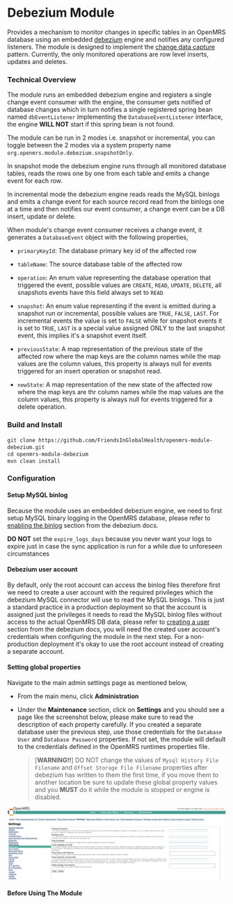 # Debezium Module
Provides a mechanism to monitor changes in specific tables in an OpenMRS database using an embedded [debezium](https://debezium.io/) engine 
and notifies any configured listeners. The module is designed to implement the [change data capture](https://en.wikipedia.org/wiki/Change_data_capture) pattern. 
Currently, the only monitored operations are row level inserts, updates and deletes.

### Technical Overview
The module runs an embedded debezium engine and registers a single change event consumer with the engine, the consumer 
gets notified of database changes which in turn notifies a single registered spring bean named `dbEventListener`
implementing the `DatabaseEventListener` interface, the engine **WILL NOT** start if this spring bean is not found. 

The module can be run in 2 modes i.e. snapshot or incremental, you can toggle between the 2 modes via a system property 
name `org.openmrs.module.debezium.snapshotOnly`. 

In snapshot mode the debezium engine runs through all monitored database tables, reads the rows one by one from each 
table and emits a change event for each row.

In incremental mode the debezium engine reads reads the MySQL binlogs and emits a change event for each source record 
read from the binlogs one at a time and then notifies our event consumer, a change event can be a DB insert, update or 
delete.

When module's change event consumer receives a change event, it generates a `DatabaseEvent` object with the following 
properties,

* `primaryKeyId`: The database primary key id of the affected row

* `tableName`: The source database table of the affected row

* `operation`: An enum value representing the database operation that triggered the event, possible values are `CREATE`, 
`READ`, `UPDATE`, `DELETE`, all snapshots events have this field always set to `READ`

* `snapshot`: An enum value representing if the event is emitted during a snapshot run or incremental, possible values are
`TRUE`, `FALSE`, `LAST`. For incremental events the value is set to `FALSE` while for snapshot events it is set to `TRUE`, 
`LAST` is a special value assigned ONLY to the last snapshot event, this implies it's a snapshot event itself.

* `previousState`: A map representation of the previous state of the affected row where the map keys are the column names 
  while the map values are the column values, this property is always null for events triggered for an insert operation 
  or snapshot read. 

* `newState`: A map representation of the new state of the affected row where the map keys are thr column names
  while the map values are the column values, this property is always null for events triggered for a delete operation.

### Build and Install
```
git clone https://github.com/FriendsInGlobalHealth/openmrs-module-debezium.git
cd openmrs-module-debezium
mvn clean install
```

### Configuration

#### Setup MySQL binlog
Because the module uses an embedded debezium engine, we need to first setup MySQL binary logging in
the OpenMRS database, please refer to [enabling the binlog](https://debezium.io/documentation/reference/connectors/mysql.html#enable-mysql-binlog)
section from the debezium docs.

**DO NOT** set the `expire_logs_days` because you never want your logs to expire just in case the sync application is
run for a while due to unforeseen circumstances

#### Debezium user account
By default, only the root account can access the binlog files therefore first we need to create a user account with the 
required privileges which the debezium MySQL connector will use to read the MySQL binlogs. This is just a standard 
practice in a production deployment so that the account is assigned just the privileges it needs to read the MySQL 
binlog files without access to the actual OpenMRS DB data, please refer to [creating a user](https://debezium.io/documentation/reference/connectors/mysql.html#mysql-creating-user) 
section from the debezium docs, you will need the created user account's credentials when configuring the module in the next 
step. For a non-production deployment it's okay to use the root account instead of creating a separate account.

#### Setting global properties
Navigate to the main admin settings page as mentioned below, 
* From the main menu, click **Administration**
* Under the **Maintenance** section, click on **Settings** and you should see a page like the screenshot below, please 
  make sure to read the description of each property carefully. If you created a separate database user the previous 
  step, use those credentials for the `Database User` and `Database Password` properties. If not set, the module will 
  default to the credentials defined in the OpenMRS runtimes properties file.
  
  >[**WARNING!!**] DO NOT change the values of `Mysql History File Filename` and `Offset Storage File Filename` properties 
  >after debezium has written to them the first time, if you move them to another location be sure to update these global
  >property values and you **MUST** do it while the module is stopped or engine is disabled.


![Module Settings](docs/settings_screenshot.png)

#### Before Using The Module


